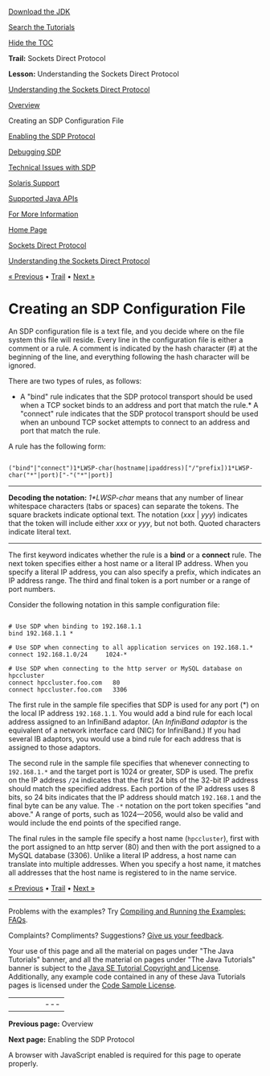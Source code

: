 [Download
the JDK](http://java.sun.com/javase/6/download.jsp)
  
[Search the
Tutorials](../../search.html)
  
[Hide the TOC](javascript:toggleLeft())

**Trail:** Sockets Direct Protocol
  
**Lesson:** Understanding the Sockets Direct Protocol

[Understanding the Sockets Direct Protocol](index.html)

[Overview](overview.html)

Creating an SDP Configuration File

[Enabling the SDP Protocol](enable.html)

[Debugging SDP](debug.html)

[Technical Issues with SDP](issues.html)

[Solaris Support](solaris.html)

[Supported Java APIs](supported.html)

[For More Information](info.html)

[Home Page](../../index.html)
>
[Sockets Direct Protocol](../index.html)
>
[Understanding the Sockets Direct Protocol](index.html)

[« Previous](overview.html) • [Trail](../TOC.html) • [Next »](enable.html)

# Creating an SDP Configuration File

An SDP configuration file is a text file, and you decide where on the
file system this file will reside.
Every line in the configuration file is either
a comment or a rule.
A comment is indicated by the hash character (#)
at the beginning of the line, and everything following the hash
character will be ignored.

There are two types of rules, as follows:

* A "bind" rule indicates that the SDP protocol transport should be
  used when a TCP socket binds to an address and port that match the rule.* A "connect" rule indicates that the SDP protocol transport should be
    used when an unbound TCP socket attempts to connect to an address and
    port that match the rule.

A rule has the following form:

```

("bind"|"connect")1*LWSP-char(hostname|ipaddress)["/"prefix])1*LWSP-char("*"|port)["-"("*"|port)]

```

---

**Decoding the notation:** *1\*LWSP-char* means that any number of linear whitespace characters
(tabs or spaces) can separate the tokens.
The square brackets indicate optional text.
The notation (*xxx* | *yyy*) indicates that the token
will include either *xxx* or *yyy*, but not both.
Quoted characters indicate literal text.

---

The first keyword indicates whether the rule is a **bind** or a
**connect** rule. The next token specifies either a host
name or a literal IP address. When you specify a literal IP address,
you can also specify a prefix, which indicates an IP address range.
The third and final token is a port number or a range of port numbers.

Consider the following notation in this sample configuration file:

```

# Use SDP when binding to 192.168.1.1
bind 192.168.1.1 *

# Use SDP when connecting to all application services on 192.168.1.*
connect 192.168.1.0/24     1024-*

# Use SDP when connecting to the http server or MySQL database on hpccluster
connect hpccluster.foo.com   80
connect hpccluster.foo.com   3306

```

The first rule in the sample file specifies that SDP is used for any port
(\*) on the local IP address `192.168.1.1`.
You would add a bind rule for each local address assigned to an
InfiniBand adaptor. (An *InfiniBand adaptor* is the equivalent
of a network interface card (NIC) for InfiniBand.)
If you had several IB adaptors, you would use a
bind rule for each address that is assigned to those adaptors.

The second rule in the sample file specifies that whenever connecting to
`192.168.1.*` and the target port is 1024 or greater,
SDP is used.
The prefix on the IP address `/24` indicates that the first
24 bits of the 32-bit IP address should match the specified address.
Each portion of the IP address uses 8 bits, so 24 bits indicates that
the IP address should match `192.168.1`
and the final byte can be any value.
The `-*` notation on the port token specifies "and above."
A range of ports, such as 1024—2056, would also be valid and would
include the end points of the specified range.

The final rules in the sample file specify a host name
(`hpccluster`),
first with the port assigned to an http server (80) and then with the
port assigned to a MySQL database (3306).
Unlike a literal IP address, a host name can translate into multiple
addresses. When you specify a host name,
it matches all addresses that the host name is registered to in
the name service.

[« Previous](overview.html)
•
[Trail](../TOC.html)
•
[Next »](enable.html)

---

Problems with the examples? Try [Compiling and Running
the Examples: FAQs](../../information/run-examples.html).
  
Complaints? Compliments? Suggestions? [Give
us your feedback](http://download.oracle.com/javase/feedback.html).

Your use of this page and all the material on pages under "The Java Tutorials" banner,
and all the material on pages under "The Java Tutorials" banner is subject to the [Java SE Tutorial Copyright
and License](../../information/license.html).
Additionally, any example code contained in any of these Java
Tutorials pages is licensed under the
[Code
Sample License](http://developers.sun.com/license/berkeley_license.html).

|  |  |  |  |  |
| --- | --- | --- | --- | --- |
| |  |  | | --- | --- | | duke image | Oracle logo | | [About Oracle](http://www.oracle.com/us/corporate/index.html) | [Oracle Technology Network](http://www.oracle.com/technology/index.html) | [Terms of Service](https://www.samplecode.oracle.com/servlets/CompulsoryClickThrough?type=TermsOfService) | Copyright © 1995, 2011 Oracle and/or its affiliates. All rights reserved. |

**Previous page:** Overview
  
**Next page:** Enabling the SDP Protocol




A browser with JavaScript enabled is required for this page to operate properly.